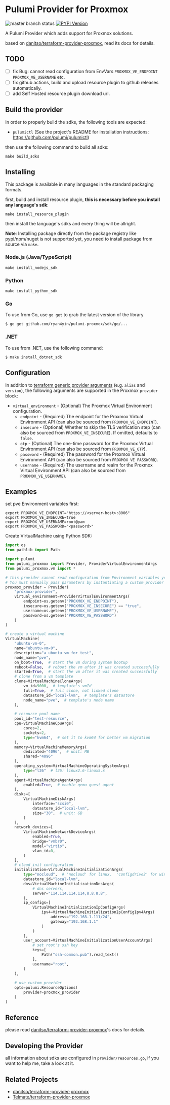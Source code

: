 # Pulumi Provider for Proxmox

![master branch status](https://github.com/ryan4yin/pulumi-proxmox/workflows/master/badge.svg)
[![PYPI Version](https://img.shields.io/pypi/v/pulumi_proxmox.svg)](https://pypi.org/project/pulumi_proxmox/)

A Pulumi Provider which adds support for Proxmox solutions.

based on [danitso/terraform-provider-proxmox](https://github.com/danitso/terraform-provider-proxmox), read its docs for details.

## TODO

- [ ] fix Bug: cannot read configuration from EnvVars `PROXMOX_VE_ENDPOINT` `PROXMOX_VE_USERNAME` etc.
- [ ] fix github actions, build and upload resource plugin to github releases automatically.
- [ ] add Self Hosted resource plugin download url.

## Build the provider


In order to properly build the sdks, the following tools are expected:
- `pulumictl` (See the project's README for installation instructions: https://github.com/pulumi/pulumictl)

then use the following command to build all sdks:

```shell
make build_sdks
```

## Installing

This package is available in many languages in the standard packaging formats.

first, build and install resource plugin, **this is necessary before you install any language's sdk**:

```shell
make install_resource_plugin
```

then install the language's sdks and every thing will be allright.

**Note**: Installing package directly from the package registry like pypi/npm/nuget is not supported yet, you need to install package from source via `make`.


### Node.js (Java/TypeScript)

```shell
make install_nodejs_sdk
```

### Python

```shell
make install_python_sdk
```

### Go

To use from Go, use `go get` to grab the latest version of the library

    $ go get github.com/ryan4yin/pulumi-proxmox/sdk/go/...


### .NET

To use from .NET, use the following command:

    $ make install_dotnet_sdk

## Configuration

In addition to [terraform generic provider arguments](https://www.terraform.io/docs/configuration/providers.html) (e.g. `alias` and `version`), the following arguments are supported in the Proxmox `provider` block:

* `virtual_environment` - (Optional) The Proxmox Virtual Environment configuration.
    * `endpoint` - (Required) The endpoint for the Proxmox Virtual Environment API (can also be sourced from `PROXMOX_VE_ENDPOINT`).
    * `insecure` - (Optional) Whether to skip the TLS verification step (can also be sourced from `PROXMOX_VE_INSECURE`). If omitted, defaults to `false`.
    * `otp` - (Optional) The one-time password for the Proxmox Virtual Environment API (can also be sourced from `PROXMOX_VE_OTP`).
    * `password` - (Required) The password for the Proxmox Virtual Environment API (can also be sourced from `PROXMOX_VE_PASSWORD`).
    * `username` - (Required) The username and realm for the Proxmox Virtual Environment API (can also be sourced from `PROXMOX_VE_USERNAME`).

## Examples

set pve Environment variables first:

```shell
export PROXMOX_VE_ENDPOINT="https://<server-host>:8006"
export PROXMOX_VE_INSECURE=true
export PROXMOX_VE_USERNAME=root@pam
export PROXMOX_VE_PASSWORD="<password>"
```

Create VirtualMachine using Python SDK:

```python
import os
from pathlib import Path

import pulumi
from pulumi_proxmox import Provider, ProviderVirtualEnvironmentArgs
from pulumi_proxmox.vm import *

# this provider cannot read configuration from Environment variables yet,
# You must manually pass parameters by instantiating a custom provider
proxmox_provider = Provider(
    "proxmox-provider",
    virtual_environment=ProviderVirtualEnvironmentArgs(
        endpoint=os.getenv("PROXMOX_VE_ENDPOINT"),
        insecure=os.getenv("PROXMOX_VE_INSECURE") == "true",
        username=os.getenv("PROXMOX_VE_USERNAME"),
        password=os.getenv("PROXMOX_VE_PASSWORD")
    )
)

# create a virtual machine
VirtualMachine(
    "ubuntu-vm-0",
    name="ubuntu-vm-0",
    description="a ubuntu vm for test",
    node_name="pve",
    on_boot=True,  # start the vm during system bootup
    reboot=False,  # reboot the vm after it was created successfully
    started=True,  # start the vm after it was created successfully
    # clone from a vm template
    clone=VirtualMachineCloneArgs(
        vm_id=9000,  # template's vmId
        full=True,  # full clone, not linked clone
        datastore_id="local-lvm",  # template's datastore
        node_name="pve",  # template's node name
    ),

    # resource pool name
    pool_id="test-resource",
    cpu=VirtualMachineCpuArgs(
        cores=2,
        sockets=2,
        type="kvm64",  # set it to kvm64 for better vm migration
    ),
    memory=VirtualMachineMemoryArgs(
        dedicated="4096",  # unit: MB
        shared="4096"
    ),
    operating_system=VirtualMachineOperatingSystemArgs(
        type="l26"  # l26: linux2.6-linux5.x
    ),
    agent=VirtualMachineAgentArgs(
        enabled=True,  # enable qemu guest agent
    ),
    disks=[
        VirtualMachineDiskArgs(
            interface="scsi0",
            datastore_id="local-lvm",
            size="30",  # unit: GB
        )
    ],
    network_devices=[
        VirtualMachineNetworkDeviceArgs(
            enabled=True,
            bridge="vmbr0",
            model="virtio",
            vlan_id=0,
        )
    ],
    # cloud init configuration
    initialization=VirtualMachineInitializationArgs(
        type="nocloud",  # 'nocloud' for linux,  'configdrive2' for windows
        datastore_id="local-lvm",
        dns=VirtualMachineInitializationDnsArgs(
            # dns servers,
            server="114.114.114.114,8.8.8.8",
        ),
        ip_configs=[
            VirtualMachineInitializationIpConfigArgs(
                ipv4=VirtualMachineInitializationIpConfigIpv4Args(
                    address="192.168.1.111/24",
                    gateway="192.168.1.1"
                )
            )
        ],
        user_account=VirtualMachineInitializationUserAccountArgs(
            # set root's ssh key
            keys=[
                Path("ssh-common.pub").read_text()
            ],
            username="root",
        )
    ),
    
    # use custom provider
    opts=pulumi.ResourceOptions(
        provider=proxmox_provider
    )
)
```

## Reference

please read [danitso/terraform-provider-proxmox](https://github.com/danitso/terraform-provider-proxmox)'s docs for details.

## Developing the Provider

all information about sdks are configured in `provider/resources.go`, if you want to help me, take a look at it.


## Related Projects

- [danitso/terraform-provider-proxmox](https://github.com/danitso/terraform-provider-proxmox)
- [Telmate/terraform-provider-proxmox](https://github.com/Telmate/terraform-provider-proxmox)
